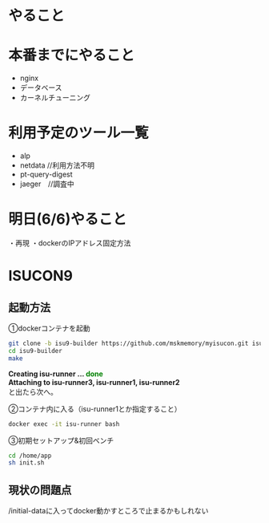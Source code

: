 # やること


# 本番までにやること
- nginx
- データベース
- カーネルチューニング

# 利用予定のツール一覧
- alp
- netdata //利用方法不明
- pt-query-digest
- jaeger　//調査中

# 明日(6/6)やること
・再現
・dockerのIPアドレス固定方法

# ISUCON9

## 起動方法
①dockerコンテナを起動
``` bash
git clone -b isu9-builder https://github.com/mskmemory/myisucon.git isu9-builder
cd isu9-builder
make
```

**Creating isu-runner ... <span style="color: green">done</span>  
Attaching to isu-runner3, isu-runner1, isu-runner2**  
と出たら次へ。

②コンテナ内に入る（isu-runner1とか指定すること）
``` bash
docker exec -it isu-runner bash
```

③初期セットアップ&初回ベンチ
``` bash
cd /home/app
sh init.sh
```

## 現状の問題点
/initial-dataに入ってdocker動かすところで止まるかもしれない